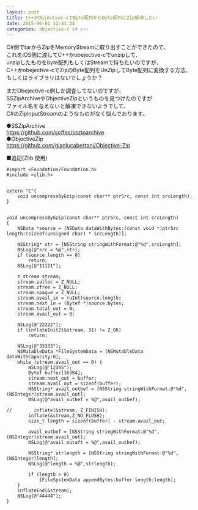 ```yaml
---
layout: post
title: C++かObjective-cでByte配列からByte配列にZip解凍したい
date: 2015-06-01 12:41:24
categories: objective-c c# c++
---
```

<!-- {% raw %} -->
<p>C#側でtarからZipをMemoryStreamに取り出すことができたので、<br>
これをiOS側に渡してC++かobejective-cでunzipして、<br>
unzipしたものをbyte配列もしくはStreamで持ちたいのですが、<br>
C++かobejective-cでZipのByte配列をUnZipしてByte配列に変換する方法、<br>
もしくはライブラリはないでしょうか？</p>

<p>まだObejective-c側しか調査してないのですが、<br>
SSZipArchiveやObjectiveZipというものを見つけたのですが<br>
ファイル名を与えないと解凍できないようでして、<br>
C#のZipInputStreamのようなものがなく悩んでおります。</p>

<p>●SSZipArchive<br>
<a href="https://github.com/soffes/ssziparchive" rel="nofollow">https://github.com/soffes/ssziparchive</a><br>
●ObjectiveZip<br>
<a href="https://github.com/gianlucabertani/Objective-Zip" rel="nofollow">https://github.com/gianlucabertani/Objective-Zip</a></p>

<p>■追記(Zlib 使用)</p>

<pre><code>#import &lt;Foundation/Foundation.h&gt;
#include &lt;zlib.h&gt;


extern "C"{
    void uncompressByGzip(const char** ptrSrc, const int srcLength);
}


void uncompressByGzip(const char** ptrSrc, const int srcLength)
{
    NSData *source = [NSData dataWithBytes:(const void *)ptrSrc length:(sizeof(unsigned char) * srcLength)];

    NSString* str = [NSString stringWithFormat:@"%d",srcLength];
    NSLog(@"src = %@",str);
    if (source.length == 0)
        return;
    NSLog(@"11111");

    z_stream stream;
    stream.zalloc = Z_NULL;
    stream.zfree = Z_NULL;
    stream.opaque = Z_NULL;
    stream.avail_in = (uInt)source.length;
    stream.next_in = (Bytef *)source.bytes;
    stream.total_out = 0;
    stream.avail_out = 0;

    NSLog(@"22222");
    if (inflateInit2(&amp;stream, 31) != Z_OK)
        return;

    NSLog(@"33333");
    NSMutableData *FileSystemData = [NSMutableData dataWithCapacity:0];
    while (stream.avail_out == 0) {
        NSLog(@"12345");
        Bytef buffer[16384];
        stream.next_out = buffer;
        stream.avail_out = sizeof(buffer);
        NSString* avail_outbef = [NSString stringWithFormat:@"%d",(NSInteger)stream.avail_out];
        NSLog(@"avail_outbef = %@",avail_outbef);

//        inflate(&amp;stream, Z_FINISH);
        inflate(&amp;stream,Z_NO_FLUSH);
        size_t length = sizeof(buffer) - stream.avail_out;

        avail_outbef = [NSString stringWithFormat:@"%d",(NSInteger)stream.avail_out];
        NSLog(@"avail_outaft = %@",avail_outbef);

        NSString* strlength = [NSString stringWithFormat:@"%d",(NSInteger)length];
        NSLog(@"length = %@",strlength);

        if (length &gt; 0)
            [FileSystemData appendBytes:buffer length:length];
    }
    inflateEnd(&amp;stream);
    NSLog(@"44444");
}
</code></pre>
<!-- {% endraw %} -->
